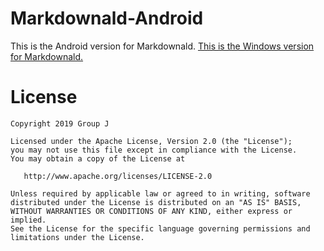 # Markdownald-Android
This is the Android version for Markdownald.
[This is the Windows version for Markdownald.](https://github.com/BlankShrimp/MarkDownald)

# License
	
	Copyright 2019 Group J
	
	Licensed under the Apache License, Version 2.0 (the "License");
	you may not use this file except in compliance with the License.
	You may obtain a copy of the License at
	
	   http://www.apache.org/licenses/LICENSE-2.0
	
	Unless required by applicable law or agreed to in writing, software
	distributed under the License is distributed on an "AS IS" BASIS,
	WITHOUT WARRANTIES OR CONDITIONS OF ANY KIND, either express or implied.
	See the License for the specific language governing permissions and
	limitations under the License.
	
